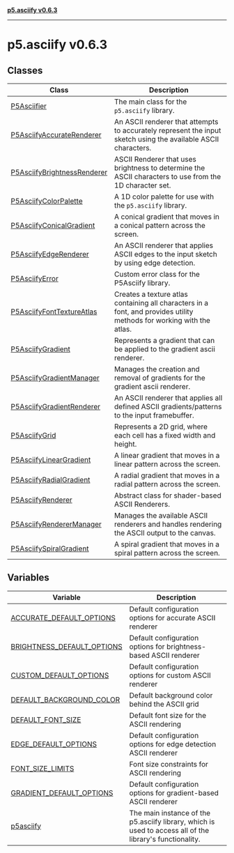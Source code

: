 [**p5.asciify v0.6.3**](README.md)

***

# p5.asciify v0.6.3

## Classes

| Class | Description |
| ------ | ------ |
| [P5Asciifier](classes/P5Asciifier.md) | The main class for the `p5.asciify` library. |
| [P5AsciifyAccurateRenderer](classes/P5AsciifyAccurateRenderer.md) | An ASCII renderer that attempts to accurately represent the input sketch using the available ASCII characters. |
| [P5AsciifyBrightnessRenderer](classes/P5AsciifyBrightnessRenderer.md) | ASCII Renderer that uses brightness to determine the ASCII characters to use from the 1D character set. |
| [P5AsciifyColorPalette](classes/P5AsciifyColorPalette.md) | A 1D color palette for use with the `p5.asciify` library. |
| [P5AsciifyConicalGradient](classes/P5AsciifyConicalGradient.md) | A conical gradient that moves in a conical pattern across the screen. |
| [P5AsciifyEdgeRenderer](classes/P5AsciifyEdgeRenderer.md) | An ASCII renderer that applies ASCII edges to the input sketch by using edge detection. |
| [P5AsciifyError](classes/P5AsciifyError.md) | Custom error class for the P5Asciify library. |
| [P5AsciifyFontTextureAtlas](classes/P5AsciifyFontTextureAtlas.md) | Creates a texture atlas containing all characters in a font, and provides utility methods for working with the atlas. |
| [P5AsciifyGradient](classes/P5AsciifyGradient.md) | Represents a gradient that can be applied to the gradient ascii renderer. |
| [P5AsciifyGradientManager](classes/P5AsciifyGradientManager.md) | Manages the creation and removal of gradients for the gradient ascii renderer. |
| [P5AsciifyGradientRenderer](classes/P5AsciifyGradientRenderer.md) | An ASCII renderer that applies all defined ASCII gradients/patterns to the input framebuffer. |
| [P5AsciifyGrid](classes/P5AsciifyGrid.md) | Represents a 2D grid, where each cell has a fixed width and height. |
| [P5AsciifyLinearGradient](classes/P5AsciifyLinearGradient.md) | A linear gradient that moves in a linear pattern across the screen. |
| [P5AsciifyRadialGradient](classes/P5AsciifyRadialGradient.md) | A radial gradient that moves in a radial pattern across the screen. |
| [P5AsciifyRenderer](classes/P5AsciifyRenderer.md) | Abstract class for shader-based ASCII Renderers. |
| [P5AsciifyRendererManager](classes/P5AsciifyRendererManager.md) | Manages the available ASCII renderers and handles rendering the ASCII output to the canvas. |
| [P5AsciifySpiralGradient](classes/P5AsciifySpiralGradient.md) | A spiral gradient that moves in a spiral pattern across the screen. |

## Variables

| Variable | Description |
| ------ | ------ |
| [ACCURATE\_DEFAULT\_OPTIONS](variables/ACCURATE_DEFAULT_OPTIONS.md) | Default configuration options for accurate ASCII renderer |
| [BRIGHTNESS\_DEFAULT\_OPTIONS](variables/BRIGHTNESS_DEFAULT_OPTIONS.md) | Default configuration options for brightness-based ASCII renderer |
| [CUSTOM\_DEFAULT\_OPTIONS](variables/CUSTOM_DEFAULT_OPTIONS.md) | Default configuration options for custom ASCII renderer |
| [DEFAULT\_BACKGROUND\_COLOR](variables/DEFAULT_BACKGROUND_COLOR.md) | Default background color behind the ASCII grid |
| [DEFAULT\_FONT\_SIZE](variables/DEFAULT_FONT_SIZE.md) | Default font size for the ASCII rendering |
| [EDGE\_DEFAULT\_OPTIONS](variables/EDGE_DEFAULT_OPTIONS.md) | Default configuration options for edge detection ASCII renderer |
| [FONT\_SIZE\_LIMITS](variables/FONT_SIZE_LIMITS.md) | Font size constraints for ASCII rendering |
| [GRADIENT\_DEFAULT\_OPTIONS](variables/GRADIENT_DEFAULT_OPTIONS.md) | Default configuration options for gradient-based ASCII renderer |
| [p5asciify](variables/p5asciify.md) | The main instance of the p5.asciify library, which is used to access all of the library's functionality. |
